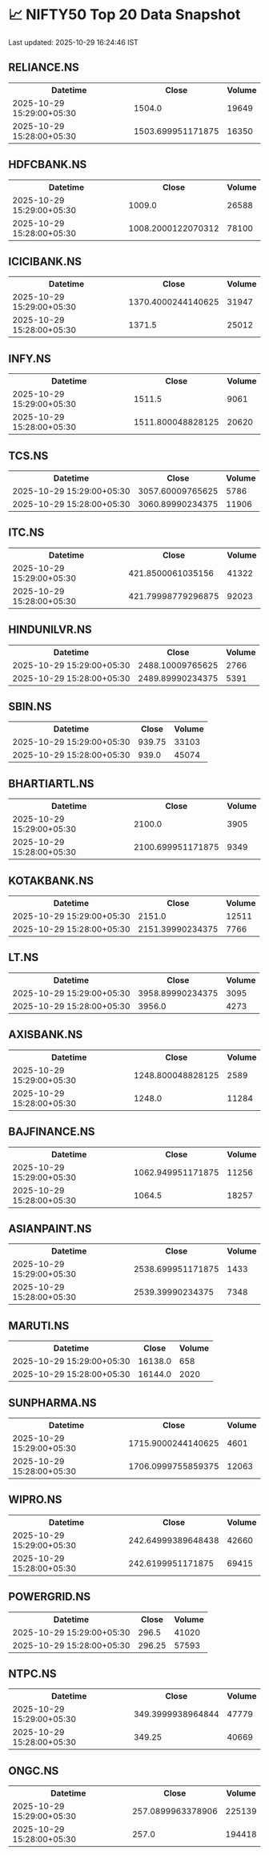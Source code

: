 # 📈 NIFTY50 Top 20 Data Snapshot

Last updated: 2025-10-29 16:24:46 IST

## RELIANCE.NS

<table>
  <tr><th>Datetime</th><th>Close</th><th>Volume</th></tr>
  <tr><td>2025-10-29 15:29:00+05:30</td><td>1504.0</td><td>19649</td></tr>
  <tr><td>2025-10-29 15:28:00+05:30</td><td>1503.699951171875</td><td>16350</td></tr>
</table>

## HDFCBANK.NS

<table>
  <tr><th>Datetime</th><th>Close</th><th>Volume</th></tr>
  <tr><td>2025-10-29 15:29:00+05:30</td><td>1009.0</td><td>26588</td></tr>
  <tr><td>2025-10-29 15:28:00+05:30</td><td>1008.2000122070312</td><td>78100</td></tr>
</table>

## ICICIBANK.NS

<table>
  <tr><th>Datetime</th><th>Close</th><th>Volume</th></tr>
  <tr><td>2025-10-29 15:29:00+05:30</td><td>1370.4000244140625</td><td>31947</td></tr>
  <tr><td>2025-10-29 15:28:00+05:30</td><td>1371.5</td><td>25012</td></tr>
</table>

## INFY.NS

<table>
  <tr><th>Datetime</th><th>Close</th><th>Volume</th></tr>
  <tr><td>2025-10-29 15:29:00+05:30</td><td>1511.5</td><td>9061</td></tr>
  <tr><td>2025-10-29 15:28:00+05:30</td><td>1511.800048828125</td><td>20620</td></tr>
</table>

## TCS.NS

<table>
  <tr><th>Datetime</th><th>Close</th><th>Volume</th></tr>
  <tr><td>2025-10-29 15:29:00+05:30</td><td>3057.60009765625</td><td>5786</td></tr>
  <tr><td>2025-10-29 15:28:00+05:30</td><td>3060.89990234375</td><td>11906</td></tr>
</table>

## ITC.NS

<table>
  <tr><th>Datetime</th><th>Close</th><th>Volume</th></tr>
  <tr><td>2025-10-29 15:29:00+05:30</td><td>421.8500061035156</td><td>41322</td></tr>
  <tr><td>2025-10-29 15:28:00+05:30</td><td>421.79998779296875</td><td>92023</td></tr>
</table>

## HINDUNILVR.NS

<table>
  <tr><th>Datetime</th><th>Close</th><th>Volume</th></tr>
  <tr><td>2025-10-29 15:29:00+05:30</td><td>2488.10009765625</td><td>2766</td></tr>
  <tr><td>2025-10-29 15:28:00+05:30</td><td>2489.89990234375</td><td>5391</td></tr>
</table>

## SBIN.NS

<table>
  <tr><th>Datetime</th><th>Close</th><th>Volume</th></tr>
  <tr><td>2025-10-29 15:29:00+05:30</td><td>939.75</td><td>33103</td></tr>
  <tr><td>2025-10-29 15:28:00+05:30</td><td>939.0</td><td>45074</td></tr>
</table>

## BHARTIARTL.NS

<table>
  <tr><th>Datetime</th><th>Close</th><th>Volume</th></tr>
  <tr><td>2025-10-29 15:29:00+05:30</td><td>2100.0</td><td>3905</td></tr>
  <tr><td>2025-10-29 15:28:00+05:30</td><td>2100.699951171875</td><td>9349</td></tr>
</table>

## KOTAKBANK.NS

<table>
  <tr><th>Datetime</th><th>Close</th><th>Volume</th></tr>
  <tr><td>2025-10-29 15:29:00+05:30</td><td>2151.0</td><td>12511</td></tr>
  <tr><td>2025-10-29 15:28:00+05:30</td><td>2151.39990234375</td><td>7766</td></tr>
</table>

## LT.NS

<table>
  <tr><th>Datetime</th><th>Close</th><th>Volume</th></tr>
  <tr><td>2025-10-29 15:29:00+05:30</td><td>3958.89990234375</td><td>3095</td></tr>
  <tr><td>2025-10-29 15:28:00+05:30</td><td>3956.0</td><td>4273</td></tr>
</table>

## AXISBANK.NS

<table>
  <tr><th>Datetime</th><th>Close</th><th>Volume</th></tr>
  <tr><td>2025-10-29 15:29:00+05:30</td><td>1248.800048828125</td><td>2589</td></tr>
  <tr><td>2025-10-29 15:28:00+05:30</td><td>1248.0</td><td>11284</td></tr>
</table>

## BAJFINANCE.NS

<table>
  <tr><th>Datetime</th><th>Close</th><th>Volume</th></tr>
  <tr><td>2025-10-29 15:29:00+05:30</td><td>1062.949951171875</td><td>11256</td></tr>
  <tr><td>2025-10-29 15:28:00+05:30</td><td>1064.5</td><td>18257</td></tr>
</table>

## ASIANPAINT.NS

<table>
  <tr><th>Datetime</th><th>Close</th><th>Volume</th></tr>
  <tr><td>2025-10-29 15:29:00+05:30</td><td>2538.699951171875</td><td>1433</td></tr>
  <tr><td>2025-10-29 15:28:00+05:30</td><td>2539.39990234375</td><td>7348</td></tr>
</table>

## MARUTI.NS

<table>
  <tr><th>Datetime</th><th>Close</th><th>Volume</th></tr>
  <tr><td>2025-10-29 15:29:00+05:30</td><td>16138.0</td><td>658</td></tr>
  <tr><td>2025-10-29 15:28:00+05:30</td><td>16144.0</td><td>2020</td></tr>
</table>

## SUNPHARMA.NS

<table>
  <tr><th>Datetime</th><th>Close</th><th>Volume</th></tr>
  <tr><td>2025-10-29 15:29:00+05:30</td><td>1715.9000244140625</td><td>4601</td></tr>
  <tr><td>2025-10-29 15:28:00+05:30</td><td>1706.0999755859375</td><td>12063</td></tr>
</table>

## WIPRO.NS

<table>
  <tr><th>Datetime</th><th>Close</th><th>Volume</th></tr>
  <tr><td>2025-10-29 15:29:00+05:30</td><td>242.64999389648438</td><td>42660</td></tr>
  <tr><td>2025-10-29 15:28:00+05:30</td><td>242.6199951171875</td><td>69415</td></tr>
</table>

## POWERGRID.NS

<table>
  <tr><th>Datetime</th><th>Close</th><th>Volume</th></tr>
  <tr><td>2025-10-29 15:29:00+05:30</td><td>296.5</td><td>41020</td></tr>
  <tr><td>2025-10-29 15:28:00+05:30</td><td>296.25</td><td>57593</td></tr>
</table>

## NTPC.NS

<table>
  <tr><th>Datetime</th><th>Close</th><th>Volume</th></tr>
  <tr><td>2025-10-29 15:29:00+05:30</td><td>349.3999938964844</td><td>47779</td></tr>
  <tr><td>2025-10-29 15:28:00+05:30</td><td>349.25</td><td>40669</td></tr>
</table>

## ONGC.NS

<table>
  <tr><th>Datetime</th><th>Close</th><th>Volume</th></tr>
  <tr><td>2025-10-29 15:29:00+05:30</td><td>257.0899963378906</td><td>225139</td></tr>
  <tr><td>2025-10-29 15:28:00+05:30</td><td>257.0</td><td>194418</td></tr>
</table>

